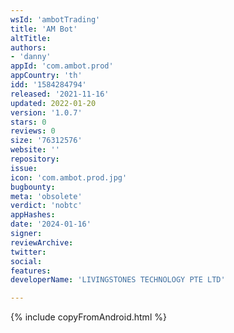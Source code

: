 ```yaml
---
wsId: 'ambotTrading'
title: 'AM Bot'
altTitle: 
authors:
- 'danny'
appId: 'com.ambot.prod'
appCountry: 'th'
idd: '1584284794'
released: '2021-11-16'
updated: 2022-01-20
version: '1.0.7'
stars: 0
reviews: 0
size: '76312576'
website: ''
repository: 
issue: 
icon: 'com.ambot.prod.jpg'
bugbounty: 
meta: 'obsolete'
verdict: 'nobtc'
appHashes: 
date: '2024-01-16'
signer: 
reviewArchive: 
twitter: 
social: 
features: 
developerName: 'LIVINGSTONES TECHNOLOGY PTE LTD'

---
```


{% include copyFromAndroid.html %}
